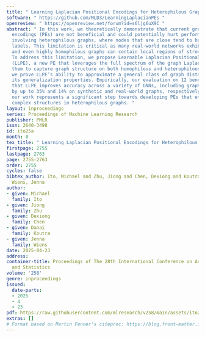 ```yaml
---
title: " Learning Laplacian Positional Encodings for Heterophilous Graphs "
software: " https://github.com/MLD3/LearningLaplacianPEs "
openreview: " https://openreview.net/forum?id=s6ljg6uX9C "
abstract: " In this work, we theoretically demonstrate that current graph positional
  encodings (PEs) are not beneficial and could potentially hurt performance in tasks
  involving heterophilous graphs, where nodes that are close tend to have different
  labels. This limitation is critical as many real-world networks exhibit heterophily,
  and even highly homophilous graphs can contain local regions of strong heterophily.
  To address this limitation, we propose Learnable Laplacian Positional Encodings
  (LLPE), a new PE that leverages the full spectrum of the graph Laplacian, enabling
  them to capture graph structure on both homophilous and heterophilous graphs. Theoretically,
  we prove LLPE’s ability to approximate a general class of graph distances and demonstrate
  its generalization properties. Empirically, our evaluation on 12 benchmarks demonstrates
  that LLPE improves accuracy across a variety of GNNs, including graph transformers,
  by up to 35% and 14% on synthetic and real-world graphs, respectively. Going forward,
  our work represents a significant step towards developing PEs that effectively capture
  complex structures in heterophilous graphs. "
layout: inproceedings
series: Proceedings of Machine Learning Research
publisher: PMLR
issn: 2640-3498
id: ito25a
month: 0
tex_title: " Learning Laplacian Positional Encodings for Heterophilous Graphs "
firstpage: 2755
lastpage: 2763
page: 2755-2763
order: 2755
cycles: false
bibtex_author: Ito, Michael and Zhu, Jiong and Chen, Dexiong and Koutra, Danai and
  Wiens, Jenna
author:
- given: Michael
  family: Ito
- given: Jiong
  family: Zhu
- given: Dexiong
  family: Chen
- given: Danai
  family: Koutra
- given: Jenna
  family: Wiens
date: 2025-04-23
address:
container-title: Proceedings of The 28th International Conference on Artificial Intelligence
  and Statistics
volume: '258'
genre: inproceedings
issued:
  date-parts:
  - 2025
  - 4
  - 23
pdf: https://raw.githubusercontent.com/mlresearch/v258/main/assets/ito25a/ito25a.pdf
extras: []
# Format based on Martin Fenner's citeproc: https://blog.front-matter.io/posts/citeproc-yaml-for-bibliographies/
---
```

